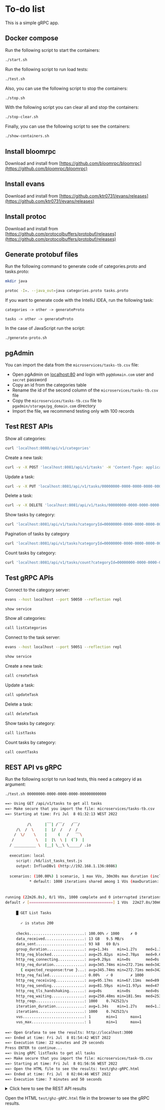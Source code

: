 # To-do list

This is a simple gRPC app.

## Docker compose

Run the following script to start the containers:

```bash
./start.sh
```

Run the following script to run load tests:

```bash
./test.sh
```

Also, you can use the following script to stop the containers:

```bash
./stop.sh
```

With the following script you can clear all and stop the containers:

```bash
./stop-clear.sh
```

Finally, you can use the following script to see the containers:

```bash
./show-containers.sh
```

## Install bloomrpc

Download and install from [https://github.com/bloomrpc/bloomrpc](https://github.com/bloomrpc/bloomrpc)

## Install evans

Download and install from [https://github.com/ktr0731/evans/releases](https://github.com/ktr0731/evans/releases)

## Install protoc

Download and install from [https://github.com/protocolbuffers/protobuf/releases](https://github.com/protocolbuffers/protobuf/releases)

## Generate protobuf files 

Run the following command to generate code of categories.proto and tasks.proto:

```bash
mkdir java
```

```bash
protoc -I=. --java_out=java categories.proto tasks.proto 
```

If you want to generate code with the IntelliJ IDEA, run the following task:

```
categories -> other -> generateProto
```

```
tasks -> other -> generateProto
```

In the case of JavaScript run the script:

```
./generate-proto.sh
```

## pgAdmin

You can import the data from the `microservices/tasks-tb.csv` file:

- Open pgAdmin on [localhost:80](http://localhost:80) and login with `pg@domain.com` user and `secret` password
- Copy an id from the categories table
- Rename the id of the second column of the `microservices/tasks-tb.csv` file
- Copy the `microservices/tasks-tb.csv` file to `pgadmin/storage/pg_domain.com` directory
- Import the file, we recommend testing only with 100 records

## Test REST APIs

Show all categories:

```bash
curl 'localhost:8080/api/v1/categories'
```

Create a new task:

```bash
curl -v -X POST 'localhost:8081/api/v1/tasks' -H 'Content-Type: application/json' -d '{"name": "my category", "categoryId": "00000000-0000-0000-0000-000000000000"}'
```

Update a task:

```bash
curl -v -X PUT 'localhost:8081/api/v1/tasks/00000000-0000-0000-0000-000000000000' -H 'Content-Type: application/json' -d '{"name": "my category", "categoryId": "00000000-0000-0000-0000-000000000000"}'
```

Delete a task:

```bash
curl -v -X DELETE 'localhost:8081/api/v1/tasks/00000000-0000-0000-0000-000000000000'
```

Show tasks by category:

```bash
curl 'localhost:8081/api/v1/tasks?categoryId=00000000-0000-0000-0000-000000000000'
```

Pagination of tasks by category

```bash
curl 'localhost:8081/api/v1/tasks?categoryId=00000000-0000-0000-0000-000000000000&page=0&size=10'
```

Count tasks by category:

```bash
curl 'localhost:8081/api/v1/tasks/count?categoryId=00000000-0000-0000-0000-000000000000'
```

## Test gRPC APIs

Connect to the category server:

```bash
evans --host localhost --port 50050 --reflection repl
```

```bash
show service
```

Show all categories:

```bash
call listCategories
```

Connect to the task server:

```bash
evans --host localhost --port 50051 --reflection repl
```

```bash
show service
```

Create a new task:

```bash
call createTask
```

Update a task:

```bash
call updateTask
```

Delete a task:

```bash
call deleteTask
```

Show tasks by category:

```bash
call listTasks
```

Count tasks by category:

```bash
call countTasks
```

## REST API vs gRPC

Run the following script to run load tests, this need a category id as argument:

```bash
./test.sh 00000000-0000-0000-0000-000000000000
```

```bash
==> Using GET /api/v1/tasks to get all tasks
==> Make secure that you import the file: microservices/tasks-tb.csv
==> Starting at time: Fri Jul  8 01:32:13 WEST 2022

          /\      |‾‾| /‾‾/   /‾‾/
     /\  /  \     |  |/  /   /  /
    /  \/    \    |     (   /   ‾‾\
   /          \   |  |\  \ |  (‾)  |
  / __________ \  |__| \__\ \_____/ .io

  execution: local
     script: /k6/list_tasks_test.js
     output: InfluxDBv1 (http://192.168.1.136:8086)

  scenarios: (100.00%) 1 scenario, 1 max VUs, 30m30s max duration (incl. graceful stop):
           * default: 1000 iterations shared among 1 VUs (maxDuration: 30m0s, gracefulStop: 30s)


running (22m26.8s), 0/1 VUs, 1000 complete and 0 interrupted iterations
default ✓ [======================================] 1 VUs  22m27.8s/30m0s  1000/1000 shared iters

     █ GET List Tasks

       ✓ is status 200

     checks.........................: 100.00% ✓ 1000     ✗ 0
     data_received..................: 13 GB   9.5 MB/s
     data_sent......................: 93 kB   69 B/s
     group_duration.................: avg=1.34s    min=1.27s    med=1.34s    max=2.61s    p(90)=1.4s     p(95)=1.44s
     http_req_blocked...............: avg=25.82µs  min=2.78µs   med=9.64µs   max=1.92ms   p(90)=14.67µs  p(95)=38µs
     http_req_connecting............: avg=9.29µs   min=0s       med=0s       max=1.76ms   p(90)=0s       p(95)=0s
     http_req_duration..............: avg=345.74ms min=272.71ms med=342.58ms max=1.59s    p(90)=406.42ms p(95)=439.37ms
       { expected_response:true }...: avg=345.74ms min=272.71ms med=342.58ms max=1.59s    p(90)=406.42ms p(95)=439.37ms
     http_req_failed................: 0.00%   ✓ 0        ✗ 1000
     http_req_receiving.............: avg=95.17ms  min=67.11ms  med=89.56ms  max=238.89ms p(90)=120.67ms p(95)=131.31ms
     http_req_sending...............: avg=81.59µs  min=11.97µs  med=47.16µs  max=759.24µs p(90)=175.57µs p(95)=249.81µs
     http_req_tls_handshaking.......: avg=0s       min=0s       med=0s       max=0s       p(90)=0s       p(95)=0s
     http_req_waiting...............: avg=250.48ms min=181.5ms  med=253.37ms max=1.35s    p(90)=307.07ms p(95)=336.07ms
     http_reqs......................: 1000    0.742523/s
     iteration_duration.............: avg=1.34s    min=1.27s    med=1.34s    max=2.62s    p(90)=1.4s     p(95)=1.44s
     iterations.....................: 1000    0.742523/s
     vus............................: 1       min=1      max=1
     vus_max........................: 1       min=1      max=1

==> Open Grafana to see the results: http://localhost:3000
==> Ended at time: Fri Jul  8 01:54:42 WEST 2022
==> Execution time: 22 minutes and 29 seconds
Press ENTER to continue...
==> Using gRPC listTasks to get all tasks
==> Make secure that you import the file: microservices/task-tb.csv
==> Starting at time: Fri Jul  8 01:56:56 WEST 2022
==> Open the HTML file to see the results: test/ghz-gRPC.html
==> Ended at time: Fri Jul  8 02:04:46 WEST 2022
==> Execution time: 7 minutes and 50 seconds
```

<details>
  <summary>Click here to see the REST API results</summary>
  <img src="test/k6-REST-API.png" alt="k6-REST-API.png">
</details>

Open the HTML `test/ghz-gRPC.html` file in the browser to see the gRPC results.
